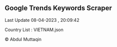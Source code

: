 

## Google Trends Keywords Scraper 
 
Last Update 08-04-2023 , 20:09:42

Country List :
VIETNAM.json



© Abdul Muttaqin 
